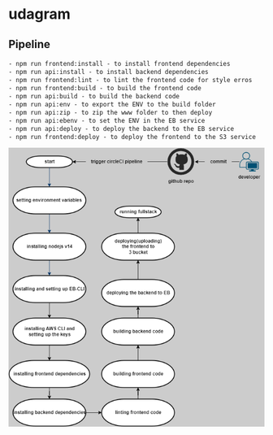 # udagram


## Pipeline

```
- npm run frontend:install - to install frontend dependencies
- npm run api:install - to install backend dependencies
- npm run frontend:lint - to lint the frontend code for style erros
- npm run frontend:build - to build the frontend code
- npm run api:build - to build the backend code
- npm run api:env - to export the ENV to the build folder
- npm run api:zip - to zip the www folder to then deploy
- npm run api:ebenv - to set the ENV in the EB service
- npm run api:deploy - to deploy the backend to the EB service
- npm run frontend:deploy - to deploy the frontend to the S3 service
```
![Screenshot](https://github.com/Ibrahimzn/finalproject/blob/master/docs/digrams/pipelinedigram.png?raw=true)
